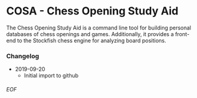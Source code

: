 # COSA - Chess Opening Study Aid

The Chess Opening Study Aid is a command line tool for building personal
databases of chess openings and games.  Additionally, it provides a front-end
to the Stockfish chess engine for analyzing board positions.


### Changelog

* 2019-09-20
    * Initial import to github

###### EOF
